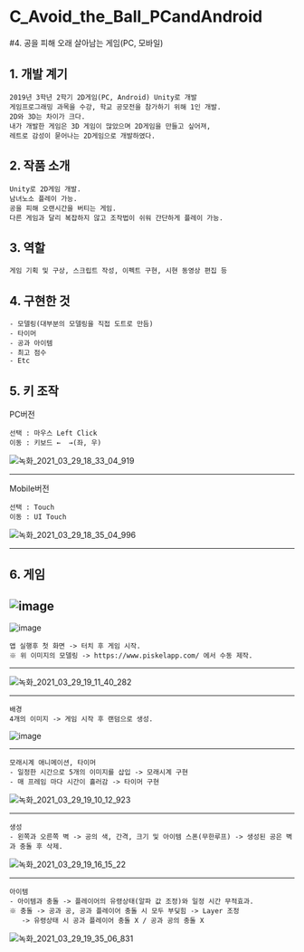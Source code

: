 # C_Avoid_the_Ball_PCandAndroid
#4. 공을 피해 오래 살아남는 게임(PC, 모바일)

## 1. 개발 계기

```
2019년 3학년 2학기 2D게임(PC, Android) Unity로 개발
게임프로그래밍 과목을 수강, 학교 공모전을 참가하기 위해 1인 개발.
2D와 3D는 차이가 크다. 
내가 개발한 게임은 3D 게임이 많았으며 2D게임을 만들고 싶어져,
레트로 감성이 묻어나는 2D게임으로 개발하였다.
```

## 2. 작품 소개

```
Unity로 2D게임 개발.
남녀노소 플레이 가능.
공을 피해 오랜시간을 버티는 게임.
다른 게임과 달리 복잡하지 않고 조작법이 쉬워 간단하게 플레이 가능.
```

## 3. 역할

```
게임 기획 및 구상, 스크립트 작성, 이펙트 구현, 시현 동영상 편집 등
```

## 4. 구현한 것

```
- 모델링(대부분의 모델링을 직접 도트로 만듬)
- 타이머
- 공과 아이템
- 최고 점수
- Etc
```

## 5. 키 조작

PC버전

```
선택 : 마우스 Left Click 
이동 : 키보드 ←  →(좌, 우)
```
![녹화_2021_03_29_18_33_04_919](https://user-images.githubusercontent.com/81169838/112817343-4a9db400-90bd-11eb-9132-ff82ec328d34.gif)

--------------------------------------------------------------------------------------------------------------------------------------------------------------------------------

Mobile버전
```
선택 : Touch 
이동 : UI Touch
```
![녹화_2021_03_29_18_35_04_996](https://user-images.githubusercontent.com/81169838/112817555-88024180-90bd-11eb-989e-72d0b47995bb.gif)

--------------------------------------------------------------------------------------------------------------------------------------------------------------------------------

## 6. 게임

![image](https://user-images.githubusercontent.com/81169838/112818442-7ec5a480-90be-11eb-9006-3696b46cb91e.png)
--------------------------------------------------------------------------------------------------------------------------------------------------------------------------------
![image](https://user-images.githubusercontent.com/81169838/112819565-acf7b400-90bf-11eb-9f5d-73099e8ca2b3.png)

```
앱 실행후 첫 화면 -> 터치 후 게임 시작.
※ 위 이미지의 모델링 -> https://www.piskelapp.com/ 에서 수동 제작.
```

--------------------------------------------------------------------------------------------------------------------------------------------------------------------------------

![녹화_2021_03_29_19_11_40_282](https://user-images.githubusercontent.com/81169838/112822264-afa7d880-90c2-11eb-94ca-367b78983ffa.gif)

--------------------------------------------------------------------------------------------------------------------------------------------------------------------------------

```
배경
4개의 이미지 -> 게임 시작 후 랜덤으로 생성.
```

![image](https://user-images.githubusercontent.com/81169838/112820544-a7e73480-90c0-11eb-9a45-25374de0edb0.png)

--------------------------------------------------------------------------------------------------------------------------------------------------------------------------------

```
모래시계 애니메이션, 타이머
- 일정한 시간으로 5개의 이미지를 삽입 -> 모래시계 구현
- 매 프레임 마다 시간이 흘러감 -> 타이머 구현
```

![녹화_2021_03_29_19_10_12_923](https://user-images.githubusercontent.com/81169838/112822099-73747800-90c2-11eb-9782-7678a8be340a.gif)

--------------------------------------------------------------------------------------------------------------------------------------------------------------------------------

```
생성
- 왼쪽과 오른쪽 벽 -> 공의 색, 간격, 크기 및 아이템 스폰(무한루프) -> 생성된 공은 벽과 충돌 후 삭제.
```

![녹화_2021_03_29_19_16_15_22](https://user-images.githubusercontent.com/81169838/112822778-555b4780-90c3-11eb-8eb3-f50f08bf2318.gif)

--------------------------------------------------------------------------------------------------------------------------------------------------------------------------------

```
아이템
- 아이템과 충돌 -> 플레이어의 유령상태(알파 값 조정)와 일정 시간 무적효과.
※ 충돌 -> 공과 공, 공과 플레이어 충돌 시 모두 부딪힘 -> Layer 조정 
   -> 유령상태 시 공과 플레이어 충돌 X / 공과 공의 충돌 X  
```

![녹화_2021_03_29_19_35_06_831](https://user-images.githubusercontent.com/81169838/112824812-f3e8a800-90c5-11eb-98d1-92db82340881.gif)


